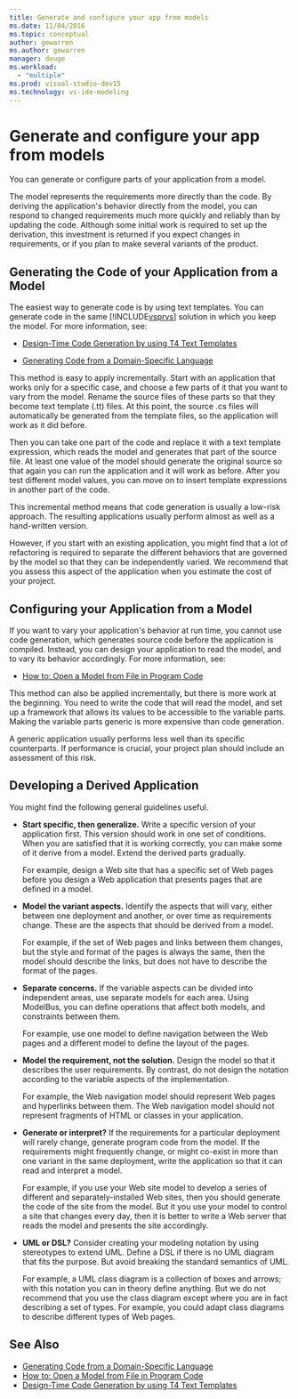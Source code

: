 ```yaml
---
title: Generate and configure your app from models
ms.date: 11/04/2016
ms.topic: conceptual
author: gewarren
ms.author: gewarren
manager: douge
ms.workload:
  - "multiple"
ms.prod: visual-studio-dev15
ms.technology: vs-ide-modeling
---
```

# Generate and configure your app from models
You can generate or configure parts of your application from a model.

 The model represents the requirements more directly than the code. By deriving the application's behavior directly from the model, you can respond to changed requirements much more quickly and reliably than by updating the code. Although some initial work is required to set up the derivation, this investment is returned if you expect changes in requirements, or if you plan to make several variants of the product.

## Generating the Code of your Application from a Model
 The easiest way to generate code is by using text templates. You can generate code in the same [!INCLUDE[vsprvs](../code-quality/includes/vsprvs_md.md)] solution in which you keep the model. For more information, see:

-   [Design-Time Code Generation by using T4 Text Templates](../modeling/design-time-code-generation-by-using-t4-text-templates.md)

-   [Generating Code from a Domain-Specific Language](../modeling/generating-code-from-a-domain-specific-language.md)

 This method is easy to apply incrementally. Start with an application that works only for a specific case, and choose a few parts of it that you want to vary from the model. Rename the source files of these parts so that they become text template (.tt) files. At this point, the source .cs files will automatically be generated from the template files, so the application will work as it did before.

 Then you can take one part of the code and replace it with a text template expression, which reads the model and generates that part of the source file. At least one value of the model should generate the original source so that again you can run the application and it will work as before. After you test different model values, you can move on to insert template expressions in another part of the code.

 This incremental method means that code generation is usually a low-risk approach. The resulting applications usually perform almost as well as a hand-written version.

 However, if you start with an existing application, you might find that a lot of refactoring is required to separate the different behaviors that are governed by the model so that they can be independently varied. We recommend that you assess this aspect of the application when you estimate the cost of your project.

## Configuring your Application from a Model
 If you want to vary your application's behavior at run time, you cannot use code generation, which generates source code before the application is compiled. Instead, you can design your application to read the model, and to vary its behavior accordingly. For more information, see:

-   [How to: Open a Model from File in Program Code](../modeling/how-to-open-a-model-from-file-in-program-code.md)

 This method can also be applied incrementally, but there is more work at the beginning. You need to write the code that will read the model, and set up a framework that allows its values to be accessible to the variable parts. Making the variable parts generic is more expensive than code generation.

 A generic application usually performs less well than its specific counterparts. If performance is crucial, your project plan should include an assessment of this risk.

## Developing a Derived Application
 You might find the following general guidelines useful.

-   **Start specific, then generalize.** Write a specific version of your application first. This version should work in one set of conditions. When you are satisfied that it is working correctly, you can make some of it derive from a model. Extend the derived parts gradually.

     For example, design a Web site that has a specific set of Web pages before you design a Web application that presents pages that are defined in a model.

-   **Model the variant aspects.** Identify the aspects that will vary, either between one deployment and another, or over time as requirements change. These are the aspects that should be derived from a model.

     For example, if the set of Web pages and links between them changes, but the style and format of the pages is always the same, then the model should describe the links, but does not have to describe the format of the pages.

-   **Separate concerns.** If the variable aspects can be divided into independent areas, use separate models for each area. Using ModelBus, you can define operations that affect both models, and constraints between them.

     For example, use one model to define navigation between the Web pages and a different model to define the layout of the pages.

-   **Model the requirement, not the solution.** Design the model so that it describes the user requirements. By contrast, do not design the notation according to the variable aspects of the implementation.

     For example, the Web navigation model should represent Web pages and hyperlinks between them. The Web navigation model should not represent fragments of HTML or classes in your application.

-   **Generate or interpret?** If the requirements for a particular deployment will rarely change, generate program code from the model. If the requirements might frequently change, or might co-exist in more than one variant in the same deployment, write the application so that it can read and interpret a model.

     For example, if you use your Web site model to develop a series of different and separately-installed Web sites, then you should generate the code of the site from the model. But it you use your model to control a site that changes every day, then it is better to write a Web server that reads the model and presents the site accordingly.

-   **UML or DSL?** Consider creating your modeling notation by using stereotypes to extend UML. Define a DSL if there is no UML diagram that fits the purpose. But avoid breaking the standard semantics of UML.

     For example, a UML class diagram is a collection of boxes and arrows; with this notation you can in theory define anything. But we do not recommend that you use the class diagram except where you are in fact describing a set of types. For example, you could adapt class diagrams to describe different types of Web pages.

## See Also

- [Generating Code from a Domain-Specific Language](../modeling/generating-code-from-a-domain-specific-language.md)
- [How to: Open a Model from File in Program Code](../modeling/how-to-open-a-model-from-file-in-program-code.md)
- [Design-Time Code Generation by using T4 Text Templates](../modeling/design-time-code-generation-by-using-t4-text-templates.md)